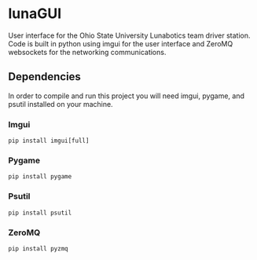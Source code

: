 # lunaGUI

User interface for the Ohio State University Lunabotics team driver station. Code is built in python using imgui for the user interface and ZeroMQ websockets for the networking communications.

## Dependencies

In order to compile and run this project you will need imgui, pygame, and psutil installed on your machine.

### Imgui

```
pip install imgui[full]
```

### Pygame

```
pip install pygame
```

### Psutil

```
pip install psutil
```

### ZeroMQ

```
pip install pyzmq
```